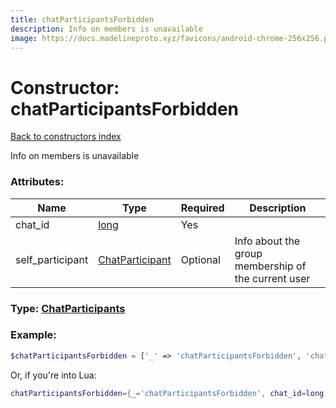 ```yaml
---
title: chatParticipantsForbidden
description: Info on members is unavailable
image: https://docs.madelineproto.xyz/favicons/android-chrome-256x256.png
---
```

# Constructor: chatParticipantsForbidden  
[Back to constructors index](index.md)



Info on members is unavailable

### Attributes:

| Name     |    Type       | Required | Description |
|----------|---------------|----------|-------------|
|chat\_id|[long](../types/long.md) | Yes|
|self\_participant|[ChatParticipant](../types/ChatParticipant.md) | Optional|Info about the group membership of the current user|



### Type: [ChatParticipants](../types/ChatParticipants.md)


### Example:

```php
$chatParticipantsForbidden = ['_' => 'chatParticipantsForbidden', 'chat_id' => long, 'self_participant' => ChatParticipant];
```  


Or, if you're into Lua:

```lua
chatParticipantsForbidden={_='chatParticipantsForbidden', chat_id=long, self_participant=ChatParticipant}

```


